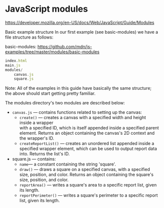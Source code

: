 JavaScript modules
==================
https://developer.mozilla.org/en-US/docs/Web/JavaScript/Guide/Modules

Basic example structure
In our first example (see basic-modules) we have a file structure as follows:

basic-modules: https://github.com/mdn/js-examples/tree/master/modules/basic-modules
``` js
index.html
main.js
modules/
    canvas.js
    square.js
```
Note: All of the examples in this guide have basically the same structure; the above should start getting pretty familiar.

The modules directory's two modules are described below:

- `canvas.js` — contains functions related to setting up the canvas:
  - `create()` — creates a canvas with a specified width and height inside a wrapper <div> with a specified ID, which is itself appended inside a specified parent element. Returns an object containing the canvas's 2D context and the wrapper's ID.
  - `createReportList()` — creates an unordered list appended inside a specified wrapper element, which can be used to output report data into. Returns the list's ID.
- square.js — contains:
  - `name`— a constant containing the string 'square'.
  - `draw()` — draws a square on a specified canvas, with a specified size, position, and color. Returns an object containing the square's size, position, and color.
  - `reportArea()` — writes a square's area to a specific report list, given its length.
  - `reportPerimeter()` — writes a square's perimeter to a specific report list, given its length.
